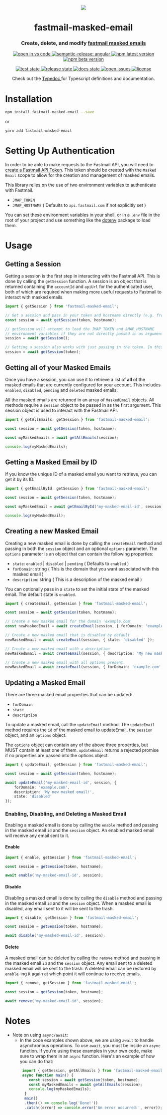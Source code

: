 
<p align="center">
  <img src="logo.png" />
</p>
<h1 align="center" style="border-bottom: none;">fastmail-masked-email</h1>
<h3 align="center">Create, delete, and modify <a href="https://www.fastmail.help/hc/en-us/articles/4406536368911-Masked-Email">fastmail masked emails</a></h3>

<p align="center">
  <a href="https://open.vscode.dev/ajyey/fastmail-masked-email">
    <img alt="open in vs code" src="https://img.shields.io/static/v1?logo=visualstudiocode&label=&message=Open%20in%20Visual%20Studio%20Code&labelColor=2c2c32&color=007acc&logoColor=007acc">
  </a>
  <a href="https://github.com/semantic-release/semantic-release/tree/master">
    <img alt="semantic-release: angular" src="https://img.shields.io/badge/semantic--release-angular-e10079?logo=semantic-release">
  </a>
  <a href="https://www.npmjs.com/package/fastmail-masked-email">
    <img alt="npm latest version" src="https://img.shields.io/npm/v/fastmail-masked-email">
  </a>
  <a href="https://www.npmjs.com/package/fastmail-masked-email">
    <img alt="npm beta version" src="https://img.shields.io/npm/v/fastmail-masked-email/beta.svg">
  </a>
</p>
<p align="center">
  <a href="https://github.com/ajyey/fastmail-masked-email/actions/workflows/test.yml">
    <img alt="test state" src="https://github.com/ajyey/fastmail-masked-email/actions/workflows/test.yml/badge.svg?branch=master">
  </a>
  <a href="https://github.com/ajyey/fastmail-masked-email/actions/workflows/release.yml">
    <img alt="release state" src="https://github.com/ajyey/fastmail-masked-email/actions/workflows/release.yml/badge.svg?branch=master">
  </a>
  <a href="https://github.com/ajyey/fastmail-masked-email/actions/workflows/docs.yml">
    <img alt="docs state" src="https://github.com/ajyey/fastmail-masked-email/actions/workflows/docs.yml/badge.svg?branch=master">
  </a>
  <a href="https://github.com/ajyey/fastmail-masked-email/issues?q=is%3Aopen+is%3Aissue">
    <img alt="open issues" src="https://img.shields.io/github/issues-raw/ajyey/fastmail-masked-email">
  </a>
  <a href="https://github.com/ajyey/fastmail-masked-email/blob/master/LICENSE">
    <img alt="license" src="https://img.shields.io/github/license/ajyey/fastmail-masked-email">
  </a>
</p>
<p align="center">
  Check out the
  <a href="https://ajyey.github.io/fastmail-masked-email/">
    Typedoc
  </a>
  for Typescript definitions and documentation.

</p>


# Installation


```bash
npm install fastmail-masked-email --save
```
or
```bash
yarn add fastmail-masked-email
```

# Setting Up Authentication
In order to be able to make requests to the Fastmail API, you will need to [create a Fastmail API Token](https://www.fastmail.help/hc/en-us/articles/5254602856719-API-tokens).
This token should be created with the `Masked Email` scope to allow for the creation and management of masked emails.

This library relies on the use of two environment variables to authenticate with Fastmail.

- `JMAP_TOKEN`
- `JMAP_HOSTNAME` ( Defaults to `api.fastmail.com` if not explicitly set )

You can set these environment variables in your shell, or in a `.env` file in the root of your project and use something like the [dotenv](https://www.npmjs.com/package/dotenv) package to load them.

# Usage

## Getting a Session
Getting a session is the first step in interacting with the Fastmail API. This is done by calling the `getSession` function.
A session is an object that is returned containing the `accountId` and `apiUrl` for the authenticated user,
both of which are required when making more useful requests to Fastmail to interact with masked emails.


```typescript
import { getSession } from 'fastmail-masked-email';

// Get a session and pass in your token and hostname directly (e.g. from using dotenv)
const session = await getSession(token, hostname);

// getSession will attempt to load the JMAP_TOKEN and JMAP_HOSTNAME
// environment variables if they are not directly passed in as arguments
session = await getSession();

// Getting a session also works with just passing in the token. In this case, the hostname will default to api.fastmail.com
session = await getSession(token);
```

## Getting all of your Masked Emails
Once you have a session, you can use it to retrieve a list of **all** of the masked emails that are currently configured for your account.
This includes `enabled`, `disabled`, `pending` and `deleted` masked emails.

All the masked emails are returned in an array of `MaskedEmail` objects.
All methods require a `session` object to be passed in as the first argument. This session object is used to interact with the
Fastmail API.

```typescript
import { getAllEmails, getSession } from 'fastmail-masked-email';

const session = await getSession(token, hostname);

const myMaskedEmails = await getAllEmails(session);

console.log(myMaskedEmails);
```

## Getting a Masked Email by ID
If you know the unique ID of a masked email you want to retrieve, you can get it by its ID.

```typescript
import { getEmailById, getSession } from 'fastmail-masked-email';

const session = await getSession(token, hostname);

const myMaskedEmail = await getEmailById('my-masked-email-id', session);

console.log(myMaskedEmail);
```


## Creating a new Masked Email
Creating a new masked email is done by calling the `createEmail` method and passing in both the `session` object and an optional `options` parameter.
The `options` parameter is an object that can contain the following properties:

- `state`: `enabled` | `disabled` | `pending` ( Defaults to `enabled` )
- `forDomain`: string ( This is the domain that you want associated with this masked email )
- `description`: string ( This is a description of the masked email )

You can optionally pass in a `state` to set the initial state of the masked email. The default state is `enabled`.

```typescript
import { createEmail, getSession } from 'fastmail-masked-email';

const session = await getSession(token, hostname);

// Create a new masked email for the domain 'example.com'
const newMaskedEmail = await createEmail(session, { forDomain: 'example.com' });

// Create a new masked email that is disabled by default
newMaskedEmail = await createEmail(session, { state: 'disabled' });

// Create a new masked email with a description
newMaskedEmail = await createEmail(session, { description: 'My new masked email' });

// Create a new masked email with all options present
newMaskedEmail = await createEmail(session, { forDomain: 'example.com', state: 'enabled', description: 'My new masked email' });
```

## Updating a Masked Email
There are three masked email properties that can be updated:
- `forDomain`
- `state`
- `description`

To update a masked email, call the `updateEmail` method.
The `updateEmail` method requires the `id` of the masked email to updateEmail, the `session` object, and an  `options` object.

The `options` object can contain any of the above three properties, but MUST contain at least one of them.
`updateEmail` returns a rejected promise if no properties are passed into the options object.


```typescript
import { updateEmail, getSession } from 'fastmail-masked-email';

const session = await getSession(token, hostname);

await updateEmail('my-masked-email-id', session, {
	forDomain: 'example.com',
	description: 'My new masked email!',
	state: 'disabled'
});
```


### Enabling, Disabling, and Deleting a Masked Email
Enabling a masked email is done by calling the `enable` method and passing in the masked email `id` and the `session` object.
An enabled masked email will receive any email sent to it.

#### Enable

```typescript
import { enable, getSession } from 'fastmail-masked-email';

const session = getSession(token, hostname);

await enable('my-masked-email-id', session);
```

#### Disable
Disabling a masked email is done by calling the `disable` method and passing in the masked email `id` and the `session` object.
When a masked email is disabled, any email sent to it will be sent to the trash.

```typescript
import { disable, getSession } from 'fastmail-masked-email';

const session = getSession(token, hostname);

await disable('my-masked-email-id', session);

```


#### Delete
A masked email can be deleted by calling the `remove` method and passing in the masked email `id` and the `session` object.
Any email sent to a deleted masked email will be sent to the trash.
A deleted email can be restored by `enable`-ing it again at which point it will continue to receive emails.

```typescript
import { remove, getSession } from 'fastmail-masked-email';

const session = getSession(token, hostname);

await remove('my-masked-email-id', session);
```

# Notes
- Note on using `async/await`:
  - In the code examples shown above, we are using `await` to handle asynchronous operations. To use `await`, you must be inside an `async` function.
	If you're using these examples in your own code, make sure to wrap them in an `async` function. Here's an example of how you can do that:
  	```typescript
     import { getSession, getAllEmails } from 'fastmail-masked-email';
     async function main() {
        const session = await getSession(token, hostname);
        const myMaskedEmails = await getAllEmails(session);
        console.log(myMaskedEmails);
  	  }
  	  main()
  	  .then(() => console.log('Done!'))
  	  .catch((error) => console.error('An error occurred:', error));
  	```
